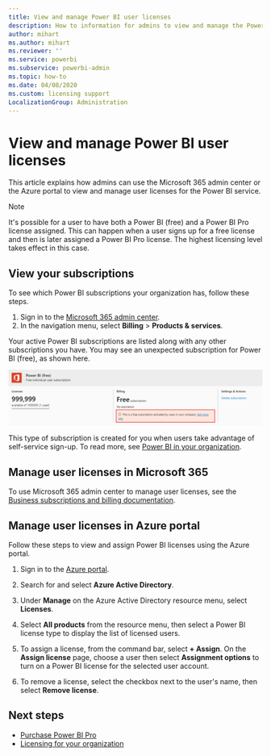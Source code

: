 ```yaml
---
title: View and manage Power BI user licenses
description: How to information for admins to view and manage the Power BI user licenses in their organization.
author: mihart
ms.author: mihart
ms.reviewer: ''
ms.service: powerbi
ms.subservice: powerbi-admin
ms.topic: how-to
ms.date: 04/08/2020
ms.custom: licensing support
LocalizationGroup: Administration
---
```

# View and manage Power BI user licenses

This article explains how admins can use the Microsoft 365 admin center or the Azure portal to view and manage user licenses for the Power BI service.

> [!NOTE]
>
>It's possible for a user to have both a Power BI (free) and a Power BI Pro license assigned. This can happen when a user signs up for a free license and then is later assigned a Power BI Pro license. The highest licensing level takes effect in this case.
>

## View your subscriptions

To see which Power BI subscriptions your organization has, follow these steps.

1. Sign in to the [Microsoft 365 admin center](https://admin.microsoft.com).
2. In the navigation menu, select **Billing** > **Products & services**.

Your active Power BI subscriptions are listed along with any other subscriptions you have. You may see an unexpected subscription for Power BI (free), as shown here.

  ![Screenshot of the Power B I subscription, showing a free subscription.](media/service-admin-manage-licenses/power-bi-free-user-activated.png)

This type of subscription is created for you when users take advantage of self-service sign-up. To read more, see [Power BI in your organization](/microsoft-365/admin/misc/power-bi-in-your-organization?view=o365-worldwide).

## Manage user licenses in Microsoft 365

To use Microsoft 365 admin center to manage user licenses, see the [Business subscriptions and billing documentation](/microsoft-365/commerce/?view=o365-worldwide).

## Manage user licenses in Azure portal

Follow these steps to view and assign Power BI licenses using the Azure portal.

1. Sign in to the [Azure portal](https://portal.azure.com).

2. Search for and select **Azure Active Directory**.

3. Under **Manage** on the Azure Active Directory resource menu, select **Licenses**.

4. Select **All products** from the resource menu, then select a Power BI license type to display the list of licensed users.

5. To assign a license, from the command bar, select **+ Assign**. On the **Assign license** page, choose a user then select **Assignment options** to turn on a Power BI license for the selected user account.

6. To remove a license, select the checkbox next to the user's name, then select **Remove license**.

## Next steps

- [Purchase Power BI Pro](service-admin-purchasing-power-bi-pro.md)
- [Licensing for your organization](service-admin-licensing-organization.md)